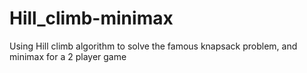 # Hill_climb-minimax
Using Hill climb algorithm to solve the famous knapsack problem, and minimax for a 2 player game
